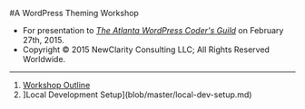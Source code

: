 #A WordPress Theming Workshop
- For presentation to [_The Atlanta WordPress Coder's Guild_](http://www.meetup.com/atlanta-wordpress-coders-guild/events/220154221/) on February 27th, 2015.
- Copyright &copy; 2015 NewClarity Consulting LLC; All Rights Reserved Worldwide.

---
1. [Workshop Outline](blob/master/workshop-outline.md)
2. ]Local Development Setup](blob/master/local-dev-setup.md)